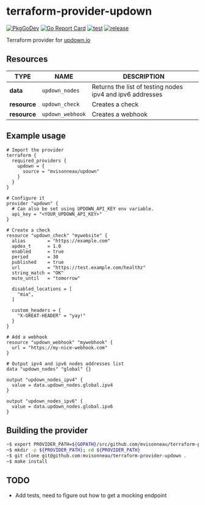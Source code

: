 # terraform-provider-updown

[![PkgGoDev](https://pkg.go.dev/badge/github.com/mvisonneau/gitlab-ci-pipelines-exporter)](https://pkg.go.dev/mod/github.com/mvisonneau/gitlab-ci-pipelines-exporter)
[![Go Report Card](https://goreportcard.com/badge/github.com/mvisonneau/gitlab-ci-pipelines-exporter)](https://goreportcard.com/report/github.com/mvisonneau/gitlab-ci-pipelines-exporter)
[![test](https://github.com/mvisonneau/gitlab-ci-pipelines-exporter/actions/workflows/test.yml/badge.svg)](https://github.com/mvisonneau/gitlab-ci-pipelines-exporter/actions/workflows/test.yml)
[![release](https://github.com/mvisonneau/gitlab-ci-pipelines-exporter/actions/workflows/release.yml/badge.svg)](https://github.com/mvisonneau/gitlab-ci-pipelines-exporter/actions/workflows/release.yml)

Terraform provider for [updown.io](https://updown.io)

## Resources

| TYPE | NAME | DESCRIPTION |
|---|---|---|
| **data** |`updown_nodes`| Returns the list of testing nodes ipv4 and ipv6 addresses |
| **resource** |`updown_check`| Creates a check |
| **resource** |`updown_webhook`| Creates a webhook |

## Example usage

```hcl
# Import the provider
terraform {
  required_providers {
    updown = {
      source = "mvisonneau/updown"
    }
  }
}

# Configure it
provider "updown" {
  # Can also be set using UPDOWN_API_KEY env variable.
  api_key = "<YOUR_UPDOWN_API_KEY>"
}

# Create a check
resource "updown_check" "mywebsite" {
  alias        = "https://example.com"
  apdex_t      = 1.0
  enabled      = true
  period       = 30
  published    = true
  url          = "https://test.example.com/healthz"
  string_match = "OK"
  mute_until   = "tomorrow"

  disabled_locations = [
    "mia",
  ]

  custom_headers = {
    "X-GREAT-HEADER" = "yay!"
  }
}

# Add a webhook
resource "updown_webhook" "mywebhook" {
  url = "https://my-nice-webhook.com"
}

# Output ipv4 and ipv6 nodes addresses list
data "updown_nodes" "global" {}

output "updown_nodes_ipv4" {
  value = data.updown_nodes.global.ipv4
}

output "updown_nodes_ipv6" {
  value = data.updown_nodes.global.ipv6
}
```

## Building the provider

```bash
~$ export PROVIDER_PATH=${GOPATH}/src/github.com/mvisonneau/terraform-provider-updown
~$ mkdir -p ${PROVIDER_PATH}; cd ${PROVIDER_PATH}
~$ git clone git@github.com:mvisonneau/terraform-provider-updown .
~$ make install
```

## TODO

- Add tests, need to figure out how to get a mocking endpoint
